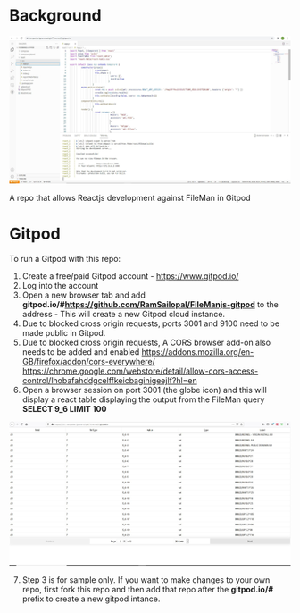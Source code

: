 # Background

![Alt text](FileMan-React-gitpod.JPG?raw=true "Gitpod View")

A repo that allows Reactjs development against FileMan in Gitpod

# Gitpod

To run a Gitpod with this repo:

1) Create a free/paid Gitpod account - https://www.gitpod.io/
2) Log into the account
3) Open a new browser tab and add **gitpod.io/#https://github.com/RamSailopal/FileManjs-gitpod** to the address - This will create a new Gitpod cloud instance.
4) Due to blocked cross origin requests, ports 3001 and 9100 need to be made public in Gitpod.
5) Due to blocked cross origin requests, A CORS browser add-on also needs to be added and enabled
   https://addons.mozilla.org/en-GB/firefox/addon/cors-everywhere/
   https://chrome.google.com/webstore/detail/allow-cors-access-control/lhobafahddgcelffkeicbaginigeejlf?hl=en
6) Open a browser session on port 3001 (the globe icon) and this will display a react table displaying the output from the FileMan query **SELECT 9_6 LIMIT 100**

![Alt text](react-table.JPG?raw=true "FMQL in react-table form")

7) Step 3 is for sample only. If you want to make changes to your own repo, first fork this repo and then add that repo after the **gitpod.io/#** prefix to create a new gitpod intance.
